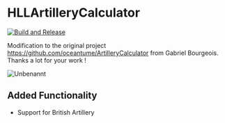 # HLLArtilleryCalculator
[![Build and Release](https://github.com/Bjoern-Boehnert/HLLArtilleryCalculator/actions/workflows/dotnet-desktop.yml/badge.svg)](https://github.com/Bjoern-Boehnert/HLLArtilleryCalculator/actions/workflows/dotnet-desktop.yml)

Modification to the original project https://github.com/oceantume/ArtilleryCalculator from Gabriel Bourgeois. Thanks a lot for your work !

![Unbenannt](https://github.com/user-attachments/assets/696baab8-93c1-4d6b-82d5-30e5ef35c55a)
## Added Functionality
- Support for British Artillery
